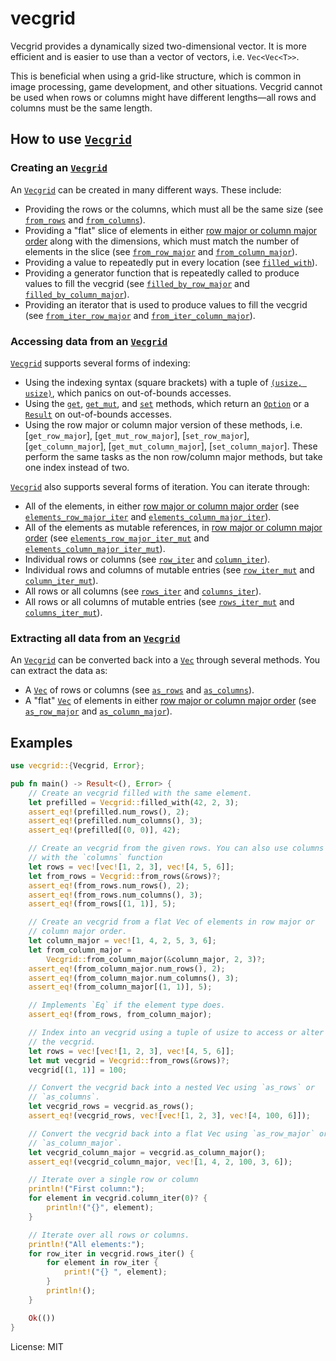 # vecgrid

Vecgrid provides a dynamically sized two-dimensional vector. It is more efficient
and is easier to use than a vector of vectors, i.e. `Vec<Vec<T>>`.

This is beneficial when using a grid-like structure, which is common in
image processing, game development, and other situations. Vecgrid cannot be used
when rows or columns might have different lengths⁠—all rows and columns must
be the same length.

## How to use [`Vecgrid`]

### Creating an [`Vecgrid`]

An [`Vecgrid`] can be created in many different ways. These include:

- Providing the rows or the columns, which must all be the same size (see
  [`from_rows`] and [`from_columns`]).
- Providing a "flat" slice of elements in either [row major or column
  major order] along with the dimensions, which must match the number of
  elements in the slice (see [`from_row_major`] and
  [`from_column_major`]).
- Providing a value to repeatedly put in every location (see
  [`filled_with`]).
- Providing a generator function that is repeatedly called to produce
  values to fill the vecgrid (see [`filled_by_row_major`] and
  [`filled_by_column_major`]).
- Providing an iterator that is used to produce values to fill the vecgrid
  (see [`from_iter_row_major`] and [`from_iter_column_major`]).

### Accessing data from an [`Vecgrid`]

[`Vecgrid`] supports several forms of indexing:

- Using the indexing syntax (square brackets) with a tuple of [`(usize,
  usize)`], which panics on out-of-bounds accesses.
- Using the [`get`], [`get_mut`], and [`set`] methods, which return an
  [`Option`] or a [`Result`] on out-of-bounds accesses.
- Using the row major or column major version of these methods,
  i.e. [`get_row_major`], [`get_mut_row_major`], [`set_row_major`],
  [`get_column_major`], [`get_mut_column_major`],
  [`set_column_major`]. These perform the same tasks as the non row/column
  major methods, but take one index instead of two.

[`Vecgrid`] also supports several forms of iteration. You can iterate
through:

- All of the elements, in either [row major or column major order] (see
  [`elements_row_major_iter`] and [`elements_column_major_iter`]).
- All of the elements as mutable references, in [row major or column major order] (see
  [`elements_row_major_iter_mut`] and [`elements_column_major_iter_mut`]).
- Individual rows or columns (see [`row_iter`] and [`column_iter`]).
- Individual rows and columns of mutable entries (see [`row_iter_mut`] and [`column_iter_mut`]).
- All rows or all columns (see [`rows_iter`] and [`columns_iter`]).
- All rows or all columns of mutable entries (see [`rows_iter_mut`] and [`columns_iter_mut`]).

### Extracting all data from an [`Vecgrid`]

An [`Vecgrid`] can be converted back into a [`Vec`] through several
methods. You can extract the data as:

- A [`Vec`] of rows or columns (see [`as_rows`] and [`as_columns`]).
- A "flat" [`Vec`] of elements in either [row major or column major order]
  (see [`as_row_major`] and [`as_column_major`]).

## Examples

```rust
use vecgrid::{Vecgrid, Error};

pub fn main() -> Result<(), Error> {
    // Create an vecgrid filled with the same element.
    let prefilled = Vecgrid::filled_with(42, 2, 3);
    assert_eq!(prefilled.num_rows(), 2);
    assert_eq!(prefilled.num_columns(), 3);
    assert_eq!(prefilled[(0, 0)], 42);

    // Create an vecgrid from the given rows. You can also use columns
    // with the `columns` function
    let rows = vec![vec![1, 2, 3], vec![4, 5, 6]];
    let from_rows = Vecgrid::from_rows(&rows)?;
    assert_eq!(from_rows.num_rows(), 2);
    assert_eq!(from_rows.num_columns(), 3);
    assert_eq!(from_rows[(1, 1)], 5);

    // Create an vecgrid from a flat Vec of elements in row major or
    // column major order.
    let column_major = vec![1, 4, 2, 5, 3, 6];
    let from_column_major =
        Vecgrid::from_column_major(&column_major, 2, 3)?;
    assert_eq!(from_column_major.num_rows(), 2);
    assert_eq!(from_column_major.num_columns(), 3);
    assert_eq!(from_column_major[(1, 1)], 5);

    // Implements `Eq` if the element type does.
    assert_eq!(from_rows, from_column_major);

    // Index into an vecgrid using a tuple of usize to access or alter
    // the vecgrid.
    let rows = vec![vec![1, 2, 3], vec![4, 5, 6]];
    let mut vecgrid = Vecgrid::from_rows(&rows)?;
    vecgrid[(1, 1)] = 100;

    // Convert the vecgrid back into a nested Vec using `as_rows` or
    // `as_columns`.
    let vecgrid_rows = vecgrid.as_rows();
    assert_eq!(vecgrid_rows, vec![vec![1, 2, 3], vec![4, 100, 6]]);

    // Convert the vecgrid back into a flat Vec using `as_row_major` or
    // `as_column_major`.
    let vecgrid_column_major = vecgrid.as_column_major();
    assert_eq!(vecgrid_column_major, vec![1, 4, 2, 100, 3, 6]);

    // Iterate over a single row or column
    println!("First column:");
    for element in vecgrid.column_iter(0)? {
        println!("{}", element);
    }

    // Iterate over all rows or columns.
    println!("All elements:");
    for row_iter in vecgrid.rows_iter() {
        for element in row_iter {
            print!("{} ", element);
        }
        println!();
    }

    Ok(())
}

```

[`vecgrid`]: struct.Vecgrid.html
[`from_rows`]: struct.Vecgrid.html#method.from_rows
[`from_columns`]: struct.Vecgrid.html#method.from_columns
[`from_row_major`]: struct.Vecgrid.html#method.from_row_major
[`from_column_major`]: struct.Vecgrid.html#method.from_column_major
[`filled_with`]: struct.Vecgrid.html#method.filled_with
[`filled_by_row_major`]: struct.Vecgrid.html#method.filled_by_row_major
[`filled_by_column_major`]: struct.Vecgrid.html#method.filled_by_column_major
[`from_iter_row_major`]: struct.Vecgrid.html#method.from_iter_row_major
[`from_iter_column_major`]: struct.Vecgrid.html#method.from_iter_column_major
[`get`]: struct.Vecgrid.html#method.get
[`get_mut`]: struct.Vecgrid.html#method.get_mut
[`set`]: struct.Vecgrid.html#method.set
[`elements_row_major_iter`]: struct.Vecgrid.html#method.elements_row_major_iter
[`elements_column_major_iter`]: struct.Vecgrid.html#method.elements_column_major_iter
[`elements_row_major_iter_mut`]: struct.Vecgrid.html#method.elements_row_major_iter_mut
[`elements_column_major_iter_mut`]: struct.Vecgrid.html#method.elements_column_major_iter_mut
[`row_iter`]: struct.Vecgrid.html#method.row_iter
[`column_iter`]: struct.Vecgrid.html#method.column_iter
[`row_iter_mut`]: struct.Vecgrid.html#method.row_iter_mut
[`column_iter_mut`]: struct.Vecgrid.html#method.column_iter_mut
[`rows_iter`]: struct.Vecgrid.html#method.rows_iter
[`columns_iter`]: struct.Vecgrid.html#method.columns_iter
[`rows_iter_mut`]: struct.Vecgrid.html#method.rows_iter_mut
[`columns_iter_mut`]: struct.Vecgrid.html#method.columns_iter_mut
[`as_rows`]: struct.Vecgrid.html#method.as_rows
[`as_columns`]: struct.Vecgrid.html#method.as_columns
[`as_row_major`]: struct.Vecgrid.html#method.as_row_major
[`as_column_major`]: struct.Vecgrid.html#method.as_column_major
[`vec`]: https://doc.rust-lang.org/std/vec/struct.Vec.html
[`option`]: https://doc.rust-lang.org/std/option/
[`result`]: https://doc.rust-lang.org/std/result/
[`(usize, usize)`]: https://doc.rust-lang.org/std/primitive.usize.html
[row major or column major order]: https://en.wikipedia.org/wiki/Row-_and_column-major_order

License: MIT
